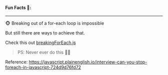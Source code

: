 #### Fun Facts 🎉:

<hr>

🐵 Breaking out of a for-each loop is impossible
    
But still there are ways to achieve that.

Check this out <a href=https://github.com/anushkadeshpande/js-scratchpad/blob/eb44cdb8e17c5adaa96253f8cae63b64e52395ed/array/gotchas/breakingForEach.js>       breakingForEach.js </a>

> PS: Never ever do this 🫠💀

Reference: https://javascript.plainenglish.io/interview-can-you-stop-foreach-in-javascript-724d9d76fd72

